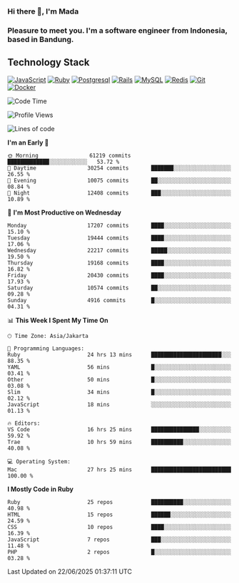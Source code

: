 ### Hi there 👋, I'm Mada
### Pleasure to meet you. I'm a software engineer from Indonesia, based in Bandung.

## Technology Stack

[![JavaScript](https://img.shields.io/badge/-JavaScript-%23F7DF1C?style=flat-square&logo=javascript&logoColor=000000&labelColor=%23F7DF1C&color=%23FFCE5A)](https://www.javascript.com/)
[![Ruby](https://img.shields.io/badge/Ruby-CC342D?style=flat-square&logo=ruby&logoColor=white)](https://www.ruby-lang.org/en/)
[![Postgresql](https://img.shields.io/badge/PostgreSQL-316192?style=flat-square&logo=postgresql&logoColor=ffffff)](https://www.postgresql.org/)
[![Rails](https://img.shields.io/badge/Ruby_on_Rails-CC0000?style=flat-square&logo=ruby-on-rails&logoColor=white)](https://rubyonrails.org/)
[![MySQL](https://img.shields.io/badge/-MySQL-4479A1?style=flat-square&logo=MySQL&logoColor=ffffff)](https://www.mysql.com/)
[![Redis](https://img.shields.io/badge/-Redis-DC382D?style=flat-square&logo=Redis&logoColor=ffffff)](https://redis.io/)
[![Git](https://img.shields.io/badge/-Git-%23F05032?style=flat-square&logo=git&logoColor=%23ffffff)](https://git-scm.com/)
[![Docker](https://img.shields.io/badge/-Docker-2496ED?style=flat-square&logo=docker&logoColor=ffffff)](https://www.docker.com/)
<!--
**madaarya/madaarya** is a ✨ _special_ ✨ repository because its `README.md` (this file) appears on your GitHub profile.

Here are some ideas to get you started:

- 🔭 I’m currently working on ...
- 🌱 I’m currently learning ...
- 👯 I’m looking to collaborate on ...
- 🤔 I’m looking for help with ...
- 💬 Ask me about ...
- 📫 How to reach me: ...
- 😄 Pronouns: ...
- ⚡ Fun fact: ...
-->
<!--START_SECTION:waka-->
![Code Time](http://img.shields.io/badge/Code%20Time-7%2C408%20hrs%2016%20mins-blue)

![Profile Views](http://img.shields.io/badge/Profile%20Views-0-blue)

![Lines of code](https://img.shields.io/badge/From%20Hello%20World%20I%27ve%20Written-51.4%20million%20lines%20of%20code-blue)

**I'm an Early 🐤** 

```text
🌞 Morning                61219 commits       █████████████░░░░░░░░░░░░   53.72 % 
🌆 Daytime                30254 commits       ███████░░░░░░░░░░░░░░░░░░   26.55 % 
🌃 Evening                10075 commits       ██░░░░░░░░░░░░░░░░░░░░░░░   08.84 % 
🌙 Night                  12408 commits       ███░░░░░░░░░░░░░░░░░░░░░░   10.89 % 
```
📅 **I'm Most Productive on Wednesday** 

```text
Monday                   17207 commits       ████░░░░░░░░░░░░░░░░░░░░░   15.10 % 
Tuesday                  19444 commits       ████░░░░░░░░░░░░░░░░░░░░░   17.06 % 
Wednesday                22217 commits       █████░░░░░░░░░░░░░░░░░░░░   19.50 % 
Thursday                 19168 commits       ████░░░░░░░░░░░░░░░░░░░░░   16.82 % 
Friday                   20430 commits       ████░░░░░░░░░░░░░░░░░░░░░   17.93 % 
Saturday                 10574 commits       ██░░░░░░░░░░░░░░░░░░░░░░░   09.28 % 
Sunday                   4916 commits        █░░░░░░░░░░░░░░░░░░░░░░░░   04.31 % 
```


📊 **This Week I Spent My Time On** 

```text
🕑︎ Time Zone: Asia/Jakarta

💬 Programming Languages: 
Ruby                     24 hrs 13 mins      ██████████████████████░░░   88.35 % 
YAML                     56 mins             █░░░░░░░░░░░░░░░░░░░░░░░░   03.41 % 
Other                    50 mins             █░░░░░░░░░░░░░░░░░░░░░░░░   03.08 % 
Slim                     34 mins             █░░░░░░░░░░░░░░░░░░░░░░░░   02.12 % 
JavaScript               18 mins             ░░░░░░░░░░░░░░░░░░░░░░░░░   01.13 % 

🔥 Editors: 
VS Code                  16 hrs 25 mins      ███████████████░░░░░░░░░░   59.92 % 
Trae                     10 hrs 59 mins      ██████████░░░░░░░░░░░░░░░   40.08 % 

💻 Operating System: 
Mac                      27 hrs 25 mins      █████████████████████████   100.00 % 
```

**I Mostly Code in Ruby** 

```text
Ruby                     25 repos            ██████████░░░░░░░░░░░░░░░   40.98 % 
HTML                     15 repos            ██████░░░░░░░░░░░░░░░░░░░   24.59 % 
CSS                      10 repos            ████░░░░░░░░░░░░░░░░░░░░░   16.39 % 
JavaScript               7 repos             ███░░░░░░░░░░░░░░░░░░░░░░   11.48 % 
PHP                      2 repos             █░░░░░░░░░░░░░░░░░░░░░░░░   03.28 % 
```




 Last Updated on 22/06/2025 01:37:11 UTC
<!--END_SECTION:waka-->
